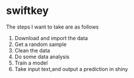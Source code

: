 # swiftkey

The steps I want to take are as follows

1. Download and import the data
2. Get a random sample 
3. Clean the data
3. Do some data analysis
4. Train a model
5. Take input text,and output a prediction in shiny